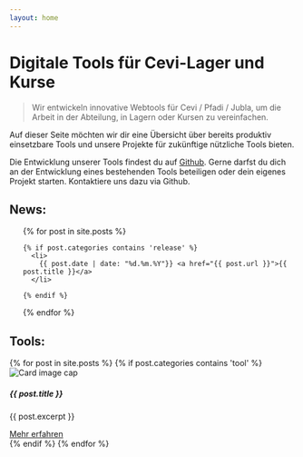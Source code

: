 ```yaml
---
layout: home
---
```



# Digitale Tools für Cevi-Lager und Kurse

> Wir entwickeln innovative Webtools für Cevi / Pfadi / Jubla, um die Arbeit in der
Abteilung, in Lagern oder Kursen zu vereinfachen.


Auf dieser Seite möchten wir dir eine Übersicht über bereits produktiv einsetzbare Tools und unsere Projekte für zukünftige nützliche Tools bieten.

Die Entwicklung unserer Tools findest du auf [Github](https://github.com/cevi). Gerne darfst du dich an der Entwicklung eines bestehenden Tools beteiligen oder dein eigenes Projekt starten. Kontaktiere uns dazu via Github.

## News:
<ul>
  {% for post in site.posts %}

    {% if post.categories contains 'release' %}
      <li>
        {{ post.date | date: "%d.%m.%Y"}} <a href="{{ post.url }}">{{ post.title }}</a>
      </li>

    {% endif %}
  {% endfor %}
</ul>

## Tools:
<!-- create a bootstrap-cards. -->
<div id="tools">
<div class="row">
{% for post in site.posts %}
  {% if post.categories contains 'tool' %}
<div class="col-sm-6 col-md-4 col-lg-3">
  <div class="card">
    <img class="card-img-top" src="{{ post.image }}" alt="Card image cap">
    <div class="card-body">
      <h5 class="card-title">{{ post.title }}</h5>
      <p class="card-text">{{ post.excerpt }}</p>
      <a href="{{ post.url }}" class="btn btn-primary">Mehr erfahren</a>
    </div>
  </div>
</div>
  {% endif %}
{% endfor %}

